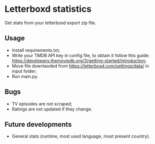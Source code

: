 # Letterboxd statistics
Get stats from your letterboxd export zip file.

## Usage
- Install requirements.txt;
- Write your TMDB API key in config file, to obtain it follow this guide: https://developers.themoviedb.org/3/getting-started/introduction;
- Move file downlaoded from https://letterboxd.com/settings/data/ in input folder;
- Run main.py.

## Bugs
- TV episodes are not scraped;
- Ratings are not updated if they change.

## Future developments
- General stats (runtime, most used language, most present country).
